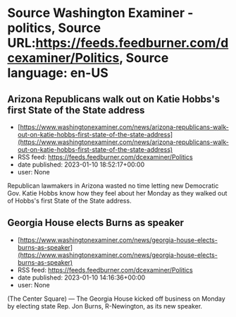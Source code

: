 # Source Washington Examiner - politics, Source URL:https://feeds.feedburner.com/dcexaminer/Politics, Source language: en-US

## Arizona Republicans walk out on Katie Hobbs's first State of the State address
 - [https://www.washingtonexaminer.com/news/arizona-republicans-walk-out-on-katie-hobbs-first-state-of-the-state-address](https://www.washingtonexaminer.com/news/arizona-republicans-walk-out-on-katie-hobbs-first-state-of-the-state-address)
 - RSS feed: https://feeds.feedburner.com/dcexaminer/Politics
 - date published: 2023-01-10 18:52:17+00:00
 - user: None

Republican lawmakers in Arizona wasted no time letting new Democratic Gov. Katie Hobbs know how they feel about her Monday as they walked out of Hobbs's first State of the State address.

## Georgia House elects Burns as speaker
 - [https://www.washingtonexaminer.com/news/georgia-house-elects-burns-as-speaker](https://www.washingtonexaminer.com/news/georgia-house-elects-burns-as-speaker)
 - RSS feed: https://feeds.feedburner.com/dcexaminer/Politics
 - date published: 2023-01-10 14:16:36+00:00
 - user: None

(The Center Square) — The Georgia House kicked off business on Monday by electing state Rep. Jon Burns, R-Newington, as its new speaker.
